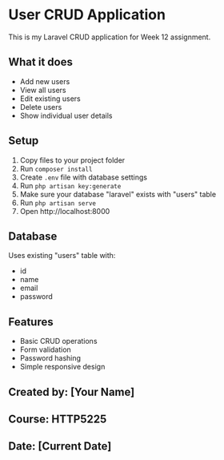 # User CRUD Application

This is my Laravel CRUD application for Week 12 assignment.

## What it does

- Add new users
- View all users  
- Edit existing users
- Delete users
- Show individual user details

## Setup

1. Copy files to your project folder
2. Run `composer install` 
3. Create `.env` file with database settings
4. Run `php artisan key:generate`
5. Make sure your database "laravel" exists with "users" table
6. Run `php artisan serve`
7. Open http://localhost:8000

## Database

Uses existing "users" table with:
- id
- name  
- email
- password

## Features

- Basic CRUD operations
- Form validation
- Password hashing
- Simple responsive design

## Created by: [Your Name]
## Course: HTTP5225
## Date: [Current Date] 